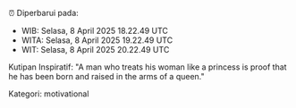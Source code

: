 ⏰ Diperbarui pada:
- WIB: Selasa, 8 April 2025 18.22.49 UTC
- WITA: Selasa, 8 April 2025 19.22.49 UTC
- WIT: Selasa, 8 April 2025 20.22.49 UTC

Kutipan Inspiratif:
"A man who treats his woman like a princess is proof that he has been born and raised in the arms of a queen."


Kategori: motivational

